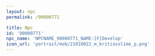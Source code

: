 ```yaml
---
layout: npc
permalink: /90000771

title: Npc
id: '90000771'
npc_name: 'NPCNAME_90000771_NAME:[F]Develop'
icon_url: 'portrait/mob/21010022_m_kritiasslime_p.png'
---
```

